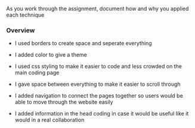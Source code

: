  As you work through the assignment, document how and why you applied each technique


### Overview 

- I used borders to create space and seperate everything

- I added color to give a theme

- I used css styling to make it easier to code and less crowded on the main coding page

- I gave space between everything to make it easier to scroll through

- I added navigation to connect the pages together so users would be able to move through the website easily

- I added information in the head coding in case it would be useful like it would in a real collaboration